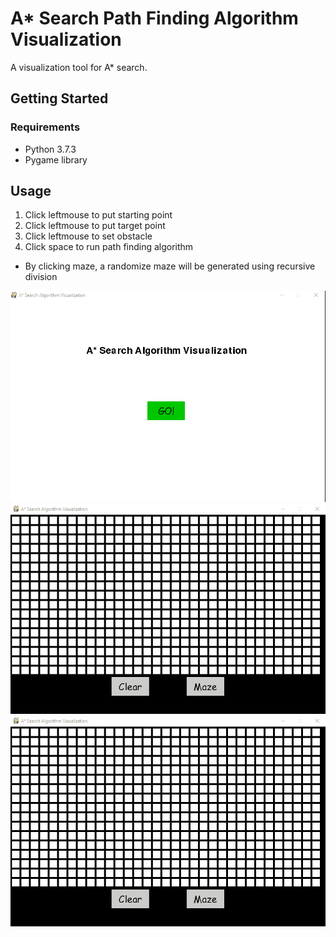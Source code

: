 # A* Search Path Finding Algorithm Visualization
A visualization tool for A* search.
## Getting Started
### Requirements
* Python 3.7.3
* Pygame library
## Usage
1. Click leftmouse to put starting point
2. Click leftmouse to put target point
3. Click leftmouse to set obstacle
4. Click space to run path finding algorithm

* By clicking maze, a randomize maze will be generated using recursive division

![](gif/no_obstacle.gif)
![](gif/with_obstacle.gif)
![](gif/maze.gif)
